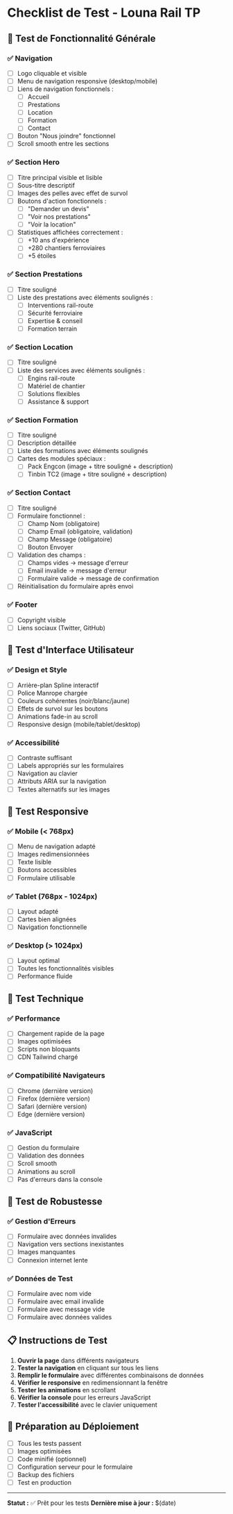 # Checklist de Test - Louna Rail TP

## 🎯 Test de Fonctionnalité Générale

### ✅ Navigation
- [ ] Logo cliquable et visible
- [ ] Menu de navigation responsive (desktop/mobile)
- [ ] Liens de navigation fonctionnels :
  - [ ] Accueil
  - [ ] Prestations
  - [ ] Location
  - [ ] Formation
  - [ ] Contact
- [ ] Bouton "Nous joindre" fonctionnel
- [ ] Scroll smooth entre les sections

### ✅ Section Hero
- [ ] Titre principal visible et lisible
- [ ] Sous-titre descriptif
- [ ] Images des pelles avec effet de survol
- [ ] Boutons d'action fonctionnels :
  - [ ] "Demander un devis"
  - [ ] "Voir nos prestations"
  - [ ] "Voir la location"
- [ ] Statistiques affichées correctement :
  - [ ] +10 ans d'expérience
  - [ ] +280 chantiers ferroviaires
  - [ ] +5 étoiles

### ✅ Section Prestations
- [ ] Titre souligné
- [ ] Liste des prestations avec éléments soulignés :
  - [ ] Interventions rail-route
  - [ ] Sécurité ferroviaire
  - [ ] Expertise & conseil
  - [ ] Formation terrain

### ✅ Section Location
- [ ] Titre souligné
- [ ] Liste des services avec éléments soulignés :
  - [ ] Engins rail-route
  - [ ] Matériel de chantier
  - [ ] Solutions flexibles
  - [ ] Assistance & support

### ✅ Section Formation
- [ ] Titre souligné
- [ ] Description détaillée
- [ ] Liste des formations avec éléments soulignés
- [ ] Cartes des modules spéciaux :
  - [ ] Pack Engcon (image + titre souligné + description)
  - [ ] Tinbin TC2 (image + titre souligné + description)

### ✅ Section Contact
- [ ] Titre souligné
- [ ] Formulaire fonctionnel :
  - [ ] Champ Nom (obligatoire)
  - [ ] Champ Email (obligatoire, validation)
  - [ ] Champ Message (obligatoire)
  - [ ] Bouton Envoyer
- [ ] Validation des champs :
  - [ ] Champs vides → message d'erreur
  - [ ] Email invalide → message d'erreur
  - [ ] Formulaire valide → message de confirmation
- [ ] Réinitialisation du formulaire après envoi

### ✅ Footer
- [ ] Copyright visible
- [ ] Liens sociaux (Twitter, GitHub)

## 🎨 Test d'Interface Utilisateur

### ✅ Design et Style
- [ ] Arrière-plan Spline interactif
- [ ] Police Manrope chargée
- [ ] Couleurs cohérentes (noir/blanc/jaune)
- [ ] Effets de survol sur les boutons
- [ ] Animations fade-in au scroll
- [ ] Responsive design (mobile/tablet/desktop)

### ✅ Accessibilité
- [ ] Contraste suffisant
- [ ] Labels appropriés sur les formulaires
- [ ] Navigation au clavier
- [ ] Attributs ARIA sur la navigation
- [ ] Textes alternatifs sur les images

## 📱 Test Responsive

### ✅ Mobile (< 768px)
- [ ] Menu de navigation adapté
- [ ] Images redimensionnées
- [ ] Texte lisible
- [ ] Boutons accessibles
- [ ] Formulaire utilisable

### ✅ Tablet (768px - 1024px)
- [ ] Layout adapté
- [ ] Cartes bien alignées
- [ ] Navigation fonctionnelle

### ✅ Desktop (> 1024px)
- [ ] Layout optimal
- [ ] Toutes les fonctionnalités visibles
- [ ] Performance fluide

## 🔧 Test Technique

### ✅ Performance
- [ ] Chargement rapide de la page
- [ ] Images optimisées
- [ ] Scripts non bloquants
- [ ] CDN Tailwind chargé

### ✅ Compatibilité Navigateurs
- [ ] Chrome (dernière version)
- [ ] Firefox (dernière version)
- [ ] Safari (dernière version)
- [ ] Edge (dernière version)

### ✅ JavaScript
- [ ] Gestion du formulaire
- [ ] Validation des données
- [ ] Scroll smooth
- [ ] Animations au scroll
- [ ] Pas d'erreurs dans la console

## 🐛 Test de Robustesse

### ✅ Gestion d'Erreurs
- [ ] Formulaire avec données invalides
- [ ] Navigation vers sections inexistantes
- [ ] Images manquantes
- [ ] Connexion internet lente

### ✅ Données de Test
- [ ] Formulaire avec nom vide
- [ ] Formulaire avec email invalide
- [ ] Formulaire avec message vide
- [ ] Formulaire avec données valides

## 📋 Instructions de Test

1. **Ouvrir la page** dans différents navigateurs
2. **Tester la navigation** en cliquant sur tous les liens
3. **Remplir le formulaire** avec différentes combinaisons de données
4. **Vérifier le responsive** en redimensionnant la fenêtre
5. **Tester les animations** en scrollant
6. **Vérifier la console** pour les erreurs JavaScript
7. **Tester l'accessibilité** avec le clavier uniquement

## 🚀 Préparation au Déploiement

- [ ] Tous les tests passent
- [ ] Images optimisées
- [ ] Code minifié (optionnel)
- [ ] Configuration serveur pour le formulaire
- [ ] Backup des fichiers
- [ ] Test en production

---
**Statut :** ✅ Prêt pour les tests
**Dernière mise à jour :** $(date) 